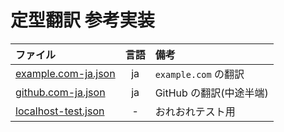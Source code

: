 # 定型翻訳 参考実装

| ファイル | 言語 | 備考 |
|:---------|:----:|:-----|
| [example.com-ja.json](https://github.com/sk-0520/page-translation-dictionary-reference/releases/latest/download/example.com-ja.json) | ja | `example.com` の翻訳 |
| [github.com-ja.json](https://github.com/sk-0520/page-translation-dictionary-reference/releases/latest/download/github.com-ja.json) | ja | GitHub の翻訳(中途半端) |
| [localhost-test.json](https://github.com/sk-0520/page-translation-dictionary-reference/releases/latest/download/localhost-test.json) | - | おれおれテスト用 |

